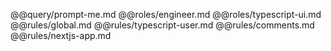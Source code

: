 @@query/prompt-me.md
@@roles/engineer.md
@@roles/typescript-ui.md
@@rules/global.md
@@rules/typescript-user.md
@@rules/comments.md
@@rules/nextjs-app.md
